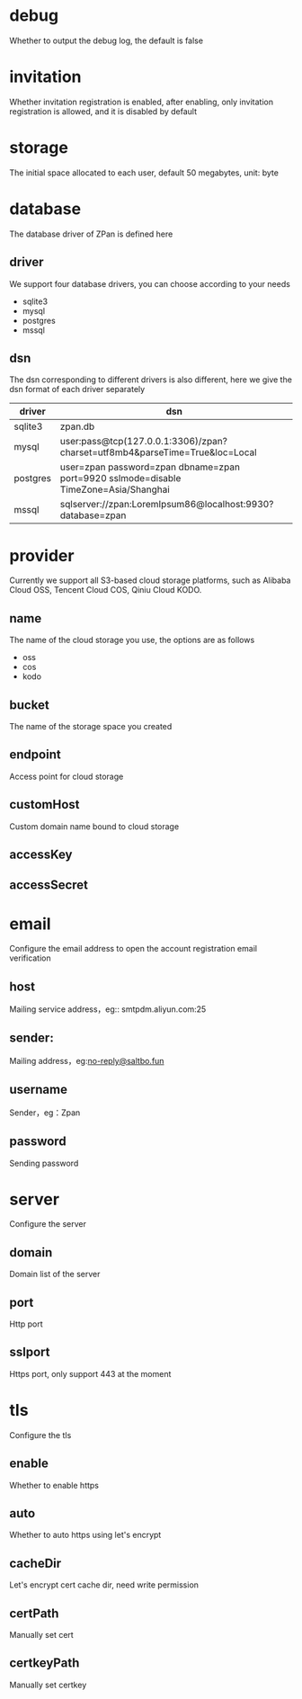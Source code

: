 # debug
Whether to output the debug log, the default is false

# invitation
Whether invitation registration is enabled, after enabling, only invitation registration is allowed, and it is disabled by default

# storage
The initial space allocated to each user, default 50 megabytes, unit: byte

# database
The database driver of ZPan is defined here

## driver 
We support four database drivers, you can choose according to your needs

- sqlite3
- mysql
- postgres
- mssql

## dsn
The dsn corresponding to different drivers is also different, here we give the dsn format of each driver separately

|  driver   | dsn  |
|  ----  | ----  |
| sqlite3  | zpan.db |
| mysql  | user:pass@tcp(127.0.0.1:3306)/zpan?charset=utf8mb4&parseTime=True&loc=Local |
| postgres  | user=zpan password=zpan dbname=zpan port=9920 sslmode=disable TimeZone=Asia/Shanghai |
| mssql  | sqlserver://zpan:LoremIpsum86@localhost:9930?database=zpan |

# provider
Currently we support all S3-based cloud storage platforms, such as Alibaba Cloud OSS, Tencent Cloud COS, Qiniu Cloud KODO.

## name
The name of the cloud storage you use, the options are as follows

- oss
- cos
- kodo

## bucket
The name of the storage space you created

## endpoint
Access point for cloud storage

## customHost
Custom domain name bound to cloud storage

## accessKey

## accessSecret

# email
Configure the email address to open the account registration email verification

## host
Mailing service address，eg:: smtpdm.aliyun.com:25

## sender: 
Mailing address，eg:no-reply@saltbo.fun

## username
Sender，eg：Zpan

## password
Sending password

# server
Configure the server

## domain
Domain list of the server

## port
Http port

## sslport
Https port, only support 443 at the moment

# tls
Configure the tls 

## enable
Whether to enable https

## auto
Whether to auto https using let's encrypt

## cacheDir
Let's encrypt cert cache dir, need write permission

## certPath
Manually set cert

## certkeyPath
Manually set certkey